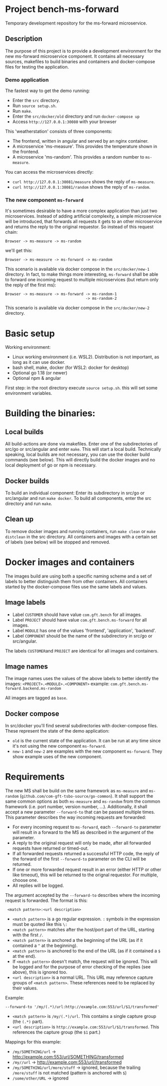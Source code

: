 # Project bench-ms-forward
Temporary development repository for the ms-forward microservice.

## Description

The purpose of this project is to provide a development environment for the new ms-forward microservice component. It contains all necessary sources, makefiles to build binaries and containers and docker-compose files for testing the application. 

### Demo application

The fastest way to get the demo running:

- Enter the `src` directory.
- Run `source setup.sh`.
- Run `make`.
- Enter the `src/docker/old` directory and run `docker-compose up`
- Access `http://127.0.0.1:30080` with your browser

This 'weatherstation' consists of three components:

- The frontend, written in angular and served by an nginx container.
- A microservice 'ms-measure'. This provides the temperature shown in the frontend.
- A microservice 'ms-random'. This provides a random number to `ms-measure`.

You can access the microservices directly:

- `curl http://127.0.0.1:30081/measure` shows the reply of `ms-measure`.
- `curl http://127.0.0.1:30081/random` shows the reply of `ms-random`.

### The new component `ms-forward`

It's sometimes desirable to have a more complex application than just two microservices. Instead of adding artificial complexity, a simple microservice will be introduced, that forwards all requests it gets to an other microservice and returns the reply to the original requestor. So instead of this request chain:

    Browser -> ms-measure -> ms-random

we'll get this:

    Browser -> ms-measure -> ms-forward -> ms-random

This scenario is available via docker compose in the `src/docker/new-1` directory.
In fact, to make things more interesting, `ms-forward` shall be able to forward one incoming request to multiple microservices (but return only the reply of the first ms):

    Browser -> ms-measure -> ms-forward -> ms-random-1
                                        -> ms-random-2

This scenario is available via docker compose in the `src/docker/new-2` directory.

# Basic setup

Working environment:

- Linux working environment (i.e. WSL2). Distribution is not important, as long as it can use docker.
- bash shell, make, docker (for WSL2: docker for desktop)
- Optional go 1.18 (or newer)
- Optional npm & angular

First step: in the root directory execute `source setup.sh`. this will set some environment variables.

# Building the binaries:

## Local builds

All build-actions are done via makefiles. Enter one of the subdirectories of src/go or src/angular and enter `make`. This will start a local build. Technically speaking, local builds are not necessary, you can use the docker build commands (see below). This will directly build the docker images and no local deployment of go or npm is necessary.

## Docker builds

To build an individual component: Enter its subdirectory in src/go or src/angular and run `make docker`.
To build all components, enter the src directory and run `make`.

## Clean up

To remove docker images and running containers, run `make clean` or `make distclean` in the src directory. All containers and images with a certain set of labels (see below) will be stopped and removed.

# Docker images and containers

The images build are using both a specific naming scheme and a set of labels to better distinguish them from other containers. All containers started by the docker-compose files use the same labels and values.

## Image labels

 - Label `CUSTOMER` should have value `com.gft.bench` for all images.
 - Label `PROJECT` should have value `com.gft.bench.ms-forward` for all images.
 - Label `MODULE` has one of the values 'frontend', 'application', 'backend'.
 - Label `COMPONENT` should be the name of the subdirectory in src/go or src/angular.
 
 The labels `CUSTOMER`and `PROJECT` are identical for all images and containers.
 
 ## Image names
 
 The image names uses the values of the above labels to better identify the images: `<PROJECT>.<MODULE>.<COMPONENT>` example: `com.gft.bench.ms-forward.backend.ms-random`
 
 All images are tagged as `base`.
 
 ## Docker compose
 
 In src/docker you'll find several subdirectories with docker-compose files. These represent the state of the demo application:
 
  - `old` is the current state of the application. It can be run at any time since it's not using the new component `ms-forward`.
  - `new-1` and `new-2` are examples with the new component `ms-forward`. They show example uses of the new component.

  # Requirements

  The new MS shall be build on the same framework as `ms-measure` and `ms-random` (`github.com/com-gft-tsbo-source/go-common`). It shall support the same common options as both `ms-measure` and `ms-random` from the common framework (i.e. port number, version number, ...). Additionally, it shall accept a new parameter `--forward-to` that can be passed multiple times. This parameter describes the way incoming requests are forwarded:

 - For every incoming request to `ms-forward`, each `--forward-to` parameter will result in a forward to the MS as described in the argument of the parameter.
 - A reply to the original request will only be made, after all forwarded requests have returned or timed-out.
 - If all forwarded requests returned a successful HTTP code, the reply of the forward of the first `--forward-to` parameter on the CLI will be returned.
 - If one or more forwarded request result in an error (either HTTP or other like timeout), this will be returned to the orignal requestor. For multiple, choose one.
 - All replies will be logged.
  
 The argument accepted by the `--forward-to` describes where the incoming request is forwarded. The format is this:

     <match pattern>:<url description>

 - `<match pattern>` is a go regular expression. `:` symbols in the expression must be quoted like this `\:`
 - `<match pattern>` matches after the host/port part of the URL, starting with the first `/`.
 - `<match pattern>` is anchored a the beginning of the URL (as if it contained a `^` at the beginning).
 - `<match pattern>` is anchored to the end of the URL (as if it contained a `$` at the end).
 - If `<match pattern>` doesn't match, the request will be ignored. This will be logged and for the purpose of error checking of the replies (see above), this is ignored too.
 - `<url description>` is a normal URL. This URL may reference capture groups of `<match pattern>`. These references need to be replaced by their values.

Example:

    --forward-to '/my/(.*)/url:http://example.com:553/url/$1/transformed'

 - `<match pattern>` is `/my/(.*)/url`. This contains a single capture group (the `(.*)` part).
 - `<url description>` is `http://example.com:553/url/$1/transformed`. This references the capture group (the `$1` part.)

 Mappings for this example:
 
 - `/my/SOMETHING/url`  -> http://example.com:553/url/SOMETHING/transformed
 - `/my//url`  -> http://example.com:553/url//transformed
 - `/my/SOMETHING/url/more/stuff` -> ignored, because the trailing `/more/stuff` is not matched (pattern is anchored with `$`)
 - `/some/other/URL` -> ignored

